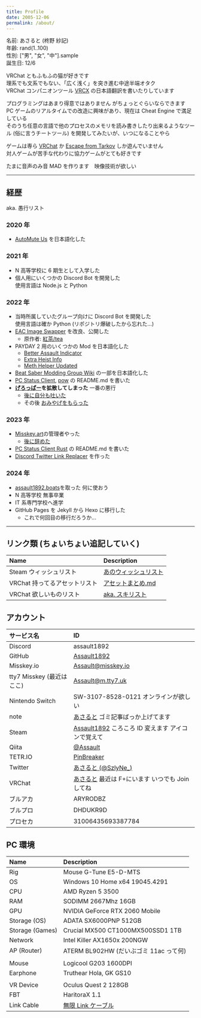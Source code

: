```yaml
---
title: Profile
date: 2005-12-06
permalink: /about/
---
```


名前: あさると (柊野 紗記)  
年齢: rand(1..100)  
性別: ["男", "女", "中"].sample  
誕生日: 12/6

VRChat ともふもふの猫が好きです  
理系でも文系でもない、「広く浅く」を突き進む中途半端オタク  
VRChat コンパニオンツール [VRCX](https://github.com/vrcx-team/VRCX) の日本語翻訳を書いたりしています

プログラミングはあまり得意ではありません がちょっとぐらいならできます  
PC ゲームのリアルタイムでの改造に興味があり、現在は Cheat Engine で満足している  
そのうち任意の言語で他のプロセスのメモリを読み書きしたり出来るようなツール (俗に言うチートツール) を開発してみたいが、いつになることやら

ゲームは専ら [VRChat](https://store.steampowered.com/app/438100) か [Escape from Tarkov](https://www.escapefromtarkov.com/) しか遊んでいません  
対人ゲームが苦手な代わりに協力ゲームがとても好きです

たまに音声のみ音 MAD を作ります　映像技術が欲しい

---

## 経歴

aka. 愚行リスト

### 2020 年

- [AutoMute Us](https://github.com/automuteus/automuteus) を日本語化した

### 2021 年

- N 高等学校に 6 期生として入学した
- 個人用にいくつかの Discord Bot を開発した  
  使用言語は Node.js と Python

### 2022 年

- 当時所属していたグループ向けに Discord Bot を開発した  
  使用言語は確か Python (リポジトリ爆破したから忘れた...)
- [EAC Image Swapper](https://github.com/Assault1892/EAC-Image-Swapper-bat) を改良、公開した
  - 原作者: [紅茶/tea](https://twitter.com/R_gray0125)
- PAYDAY 2 用のいくつかの Mod を日本語化した
  - [Better Assault Indicator](https://modworkshop.net/mod/22712)
  - [Extra Heist Info](https://modworkshop.net/mod/31915)
  - [Meth Helper Updated](https://modworkshop.net/mod/25950)
- [Beat Saber Modding Group Wiki](https://bsmg.wiki) の一部を日本語化した
- [PC Status Client](https://github.com/Zel9278/pc-status-client), [pow](https://github.com/kazukazu123123/pow) の README.md を書いた
- **[げろっぱー](https://twitter.com/pepepper_cpp/status/1587477118140968960)を拡散してしまった** 一番の悪行
  - [後に自分も吐いた](https://twitter.com/SzlyNe_/status/1613301443175546880)
  - その後 [おみやげをもらった](https://twitter.com/pepepper_cpp/status/1621775350178152451)

### 2023 年

- [Misskey.art](https://misskey.art)の管理者やった
  - [後に辞めた](https://misskey.art/notes/9gxcrx9kgp)
- [PC Status Client Rust](https://github.com/kazukazu123123/pcsc-rs) の README.md を書いた
- [Discord Twitter Link Replacer](https://github.com/Assault1892/discord-replace-twitter-link) を作った

### 2024 年

- [assault1892.boats](https://assault1892.boats)を取った 何に使おう
- N 高等学校 無事卒業
- IT 系専門学校へ進学
- GitHub Pages を Jekyll から Hexo に移行した
  - これで何回目の移行だろうか...

---

## リンク類 (ちょいちょい追記していく)

| Name                          | Description                                                                               |
| :---------------------------- | :---------------------------------------------------------------------------------------- |
| Steam ウィッシュリスト        | [あのウィッシュリスト](https://store.steampowered.com/wishlist/id/assault1892/)           |
| VRChat 持ってるアセットリスト | [アセットまとめ.md](https://gist.github.com/Assault1892/2d6f48d9d89e71c8ee665bcd94973eed) |
| VRChat 欲しいものリスト       | [aka. スキリスト](https://booth.pm/wish_list_names/K0vTm5V8)                              |

## アカウント

| サービス名                | ID                                                                                                                       |
| :------------------------ | :----------------------------------------------------------------------------------------------------------------------- |
| Discord                   | assault1892                                                                                                              |
| GitHub                    | [Assault1892](https://github.com/Assault1892)                                                                            |
| Misskey.io                | [Assault@misskey.io](https://misskey.io/@Assault)                                                                        |
| tty7 Misskey (最近はここ) | [Assault@m.tty7.uk](https://m.tty7.uk/@Assault)                                                                          |
| Nintendo Switch           | SW-3107-8528-0121 オンラインが欲しい                                                                                     |
| note                      | [あさると](https://note.com/assault_) ゴミ記事ばっか上げてます                                                           |
| Steam                     | [Assault1892](https://steamcommunity.com/profiles/76561197985049658) ころころ ID 変えます アイコンで覚えて               |
| Qiita                     | [@Assault](https://qiita.com/Assault)                                                                                    |
| TETR.IO                   | [PinBreaker](https://ch.tetr.io/u/pinbreaker)                                                                            |
| Twitter                   | [あさると (@SzlyNe\_)](https://twitter.com/SzlyNe_)                                                                      |
| VRChat                    | [あさると](https://vrchat.com/home/user/usr_9dec4a38-a8e0-4b70-bd26-613c5d2ca9cf) 最近は F+にいます いつでも Join してね |
| ブルアカ                  | ARYRODBZ                                                                                                                 |
| ブルプロ                  | DHDUKR9D                                                                                                                 |
| プロセカ                  | 31006435693387784                                                                                                        |

## PC 環境

| Name            | Description                                             |
| :-------------- | :------------------------------------------------------ |
| Rig             | Mouse G-Tune E5-D-MTS                                   |
| OS              | Windows 10 Home x64 19045.4291                          |
| CPU             | AMD Ryzen 5 3500                                        |
| RAM             | SODIMM 2667Mhz 16GB                                     |
| GPU             | NVIDIA GeForce RTX 2060 Mobile                          |
| Storage (OS)    | ADATA SX6000PNP 512GB                                   |
| Storage (Games) | Crucial MX500 CT1000MX500SSD1 1TB                       |
| Network         | Intel Killer AX1650x 200NGW                             |
| AP (Router)     | ATERM BL902HW (だいぶゴミ 11ac って何)                  |
|                 |                                                         |
| Mouse           | Logicool G203 1600DPI                                   |
| Earphone        | Truthear Hola, GK GS10                                  |
|                 |                                                         |
| VR Device       | Oculus Quest 2 128GB                                    |
| FBT             | HaritoraX 1.1                                           |
| Link Cable      | [無限 Link ケーブル](https://booth.pm/ja/items/4867830) |
